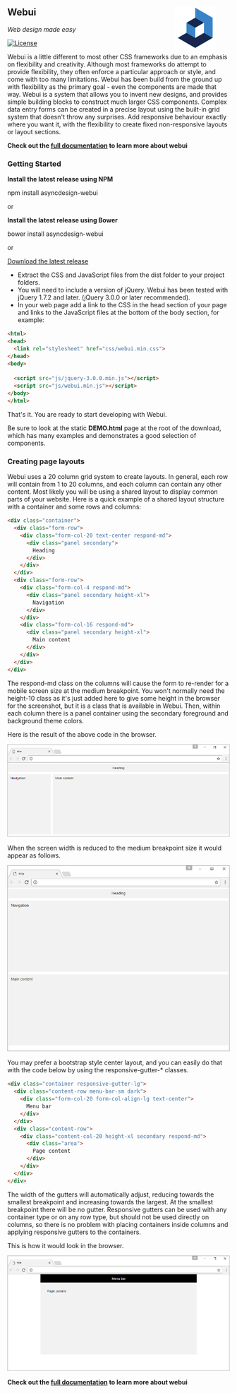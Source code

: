 
##

<img src="assets/images/webui_blue_96x96.png" alt="Webui Logo" align="right" hspace="30" /> 

## **Webui**

*Web design made easy*

[![License](https://img.shields.io/badge/license-MIT-green.svg?style=flat)](https://github.com/asyncdesign/webui/blob/master/LICENSE)


Webui is a little different to most other CSS frameworks due to an emphasis on flexibility and creativity. Although most frameworks do attempt to provide flexibility, they often enforce a particular
approach or style, and come with too many limitations. Webui has been build from the ground up with flexibility as the primary goal - even the components are made that way. Webui is a system that allows 
you to invent new designs, and provides simple building blocks to construct much larger CSS components. Complex data entry forms can be created in a precise layout using the built-in grid system that 
doesn't throw any surprises. Add responsive behaviour exactly where you want it, with the flexibility to create fixed non-responsive layouts or layout sections.

**Check out the [full documentation](https://asyncdesign.github.io/webui/) to learn more about webui**

### **Getting Started**

**Install the latest release using NPM**

npm install asyncdesign-webui

or

**Install the latest release using Bower**

bower install asyncdesign-webui

or

[Download the latest release](https://github.com/asyncdesign/webui/archive/v4.6.5.zip)
* Extract the CSS and JavaScript files from the dist folder to your project folders.
* You will need to include a version of jQuery. Webui has been tested with jQuery 1.7.2 and later. (jQuery 3.0.0 or later recommended).
* In your web page add a link to the CSS in the head section of your page and links to the JavaScript files at the bottom of the body section, for example:

````html
<html>
<head>
  <link rel="stylesheet" href="css/webui.min.css"> 
</head>
<body>

  <script src="js/jquery-3.0.0.min.js"></script>
  <script src="js/webui.min.js"></script>
</body>
</html>
````

That's it. You are ready to start developing with Webui.

Be sure to look at the static **DEMO.html** page at the root of the download, which has many examples and demonstrates a good selection of components.

### **Creating page layouts**

Webui uses a 20 column grid system to create layouts. In general, each row will contain from 1 to 20 columns, and each column can contain any other content. Most likely you will be using a shared layout to display common parts of your website. Here is a quick example of a shared layout structure with a container and some rows and columns:

````html
<div class="container">
  <div class="form-row">
    <div class="form-col-20 text-center respond-md">
      <div class="panel secondary">
        Heading
      </div>
    </div>  
  </div>
  <div class="form-row">
    <div class="form-col-4 respond-md">
      <div class="panel secondary height-xl">
        Navigation
      </div>
    </div>
    <div class="form-col-16 respond-md">
      <div class="panel secondary height-xl">
        Main content
      </div>
    </div>
  </div>
</div>
````
The respond-md class on the columns will cause the form to re-render for a mobile screen size at the medium breakpoint. You won't normally need the height-10 class as it's just added here to give some height in the browser for the screenshot, but it is a class that is available in Webui. Then, within each column there is a panel container using the secondary foreground and background theme colors. 

Here is the result of the above code in the browser.

<img src="assets/images/basic_layout.png" />

When the screen width is reduced to the medium breakpoint size it would appear as follows. 

<img src="assets/images/basic_layout_breakpoint.png" />

You may prefer a bootstrap style center layout, and you can easily do that with the code below by using the responsive-gutter-* classes.

````html
<div class="container responsive-gutter-lg">
  <div class="content-row menu-bar-sm dark">
    <div class="form-col-20 form-col-align-lg text-center">
      Menu bar
    </div>
  </div>
  <div class="content-row">	
    <div class="content-col-20 height-xl secondary respond-md">
      <div class="area">
        Page content
      </div>
    </div>
  </div>
</div>
````
The width of the gutters will automatically adjust, reducing towards the smallest breakpoint and increasing towards the largest. At the smallest breakpoint there will be no gutter. Responsive gutters can be used with any container type or on any row type, but should not be used directly on columns, so there is no problem with placing containers inside columns and applying responsive gutters to the containers.

This is how it would look in the browser.

<img src="assets/images/centered_layout.png" />

**Check out the [full documentation](https://asyncdesign.github.io/webui/) to learn more about webui**
